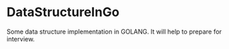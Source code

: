 # DataStructureInGo
Some data structure implementation in GOLANG. It will help to prepare for interview.
